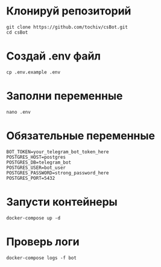 # Клонируй репозиторий
`git clone https://github.com/tochiv/csBot.git`<br>
`cd csBot`

# Создай .env файл
`cp .env.example .env`

# Заполни переменные
`nano .env`

# Обязательные переменные
`BOT_TOKEN=your_telegram_bot_token_here`<br>
`POSTGRES_HOST=postgres`<br>
`POSTGRES_DB=telegram_bot`<br>
`POSTGRES_USER=bot_user`<br>
`POSTGRES_PASSWORD=strong_password_here`<br>
`POSTGRES_PORT=5432`<br>

# Запусти контейнеры
`docker-compose up -d`

# Проверь логи
`docker-compose logs -f bot`
